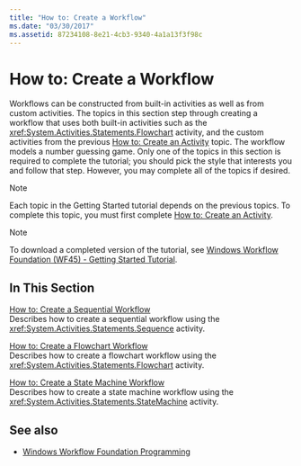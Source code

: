 ```yaml
---
title: "How to: Create a Workflow"
ms.date: "03/30/2017"
ms.assetid: 87234108-8e21-4cb3-9340-4a1a13f3f98c
---
```

# How to: Create a Workflow
Workflows can be constructed from built-in activities as well as from custom activities. The topics in this section step through creating a workflow that uses both built-in activities such as the <xref:System.Activities.Statements.Flowchart> activity, and the custom activities from the previous [How to: Create an Activity](how-to-create-an-activity.md) topic. The workflow models a number guessing game. Only one of the topics in this section is required to complete the tutorial; you should pick the style that interests you and follow that step. However, you may complete all of the topics if desired.  
  
> [!NOTE]
> Each topic in the Getting Started tutorial depends on the previous topics. To complete this topic, you must first complete [How to: Create an Activity](how-to-create-an-activity.md).  
  
> [!NOTE]
> To download a completed version of the tutorial, see [Windows Workflow Foundation (WF45) - Getting Started Tutorial](https://go.microsoft.com/fwlink/?LinkID=248976).  
  
## In This Section  
 [How to: Create a Sequential Workflow](how-to-create-a-sequential-workflow.md)  
 Describes how to create a sequential workflow using the <xref:System.Activities.Statements.Sequence> activity.  
  
 [How to: Create a Flowchart Workflow](how-to-create-a-flowchart-workflow.md)  
 Describes how to create a flowchart workflow using the <xref:System.Activities.Statements.Flowchart> activity.  
  
 [How to: Create a State Machine Workflow](how-to-create-a-state-machine-workflow.md)  
 Describes how to create a state machine workflow using the <xref:System.Activities.Statements.StateMachine> activity.  
  
## See also

- [Windows Workflow Foundation Programming](programming.md)
